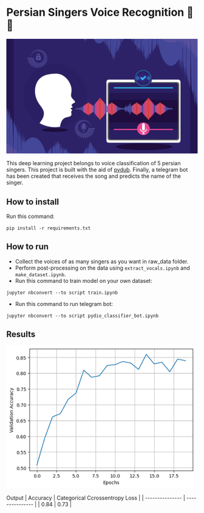 # Persian Singers Voice Recognition 🎤🎼


<img src="pics\audio-preprocessing-feature-extraction-machine-learning-based-classification.png" width="600">

This deep learning project belongs to voice classification of 5 persian singers. This project is built with the aid of [pydub](https://github.com/jiaaro/pydub). Finally, a telegram bot has been created that receives the song and predicts the name of the singer.


## How to install
Run this command:
```
pip install -r requirements.txt
```

## How to run
+ Collect the voices of as many singers as you want in raw_data folder.
+ Perform post-processing on the data using `extract_vocals.ipynb` and `make_dataset.ipynb`.
+ Run this command to train model on your own dataset:

```
jupyter nbconvert --to script train.ipynb
```

+ Run this command to run telegram bot:

```
jupyter nbconvert --to script pydio_classifier_bot.ipynb
```

## Results

<img src="pics\output.png" width="500">

Output
| Accuracy | Categorical Ccrossentropy Loss |
| --------------- | --------------- |
| 0.84 | 0.73 |
